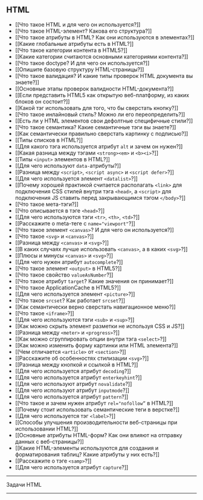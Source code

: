 
## HTML

- [[Что такое HTML и для чего он используется?]]
- [[Что такое HTML-элемент? Какова его структура?]]
- [[Что такое атрибуты в HTML? Как они используются в элементах?]]
- [[Какие глобальные атрибуты есть в HTML?]]
- [[Что такое категории контента в HTML5?]]
- [[Какие категории считаются основными категориями контента?]]
- [[Что такое doctype? И для чего он используется?]]
- [[Опишите базовую структуру HTML-страницы?]]
- [[Что такое валидация? И какие типы проверок HTML документа вы знаете?]]
- [[Основные этапы проверок валидности HTML-документа?]]
- [[Если представить HTML5 как открытую веб-платформу, из каких блоков он состоит?]]
- [[Какой тэг использовать для того, что бы сверстать кнопку?]]
- [[Что такое инлайновый стиль? Можно ли его переопределить?]]
- [[Есть ли у HTML элементов свои дефолтные специфичные стили?]]
- [[Что такое семантика? Какие семантичные тэги вы знаете?]]
- [[Как семантически правильно сверстать картинку с подписью?]]
- [[Типы списков в HTML?]]
- [[Для какого тэга используется атрибут `alt` и зачем он нужен?]]
- [[Какая разница между тэгами `<strong><em>` и `<b><i>`?]]
- [[Типы `<input>` элементов в HTML?]]
- [[Для чего используют `data-`атрибуты?]]
- [[Разница между `<script>`, `<script async>` и `<script defer>`?]]
- [[Для чего используется элемент `<datalist>`?]]
- [[Почему хорошей практикой считается располагать `<link>` для подключения CSS стилей внутри тэга `<head>`, а `<script>` для подключения JS ставить перед закрывающимся тэгом `</body>`?]]
- [[Что такое мета-тэги?]]
- [[Что описывается в тэге `<head>`?]]
- [[Для чего используются тэги `<tr>`, `<th>`, `<td>`?]]
- [[Расскажите о meta-теге с `name="viewport"`?]]
- [[Что такое элемент `<canvas>`? И для чего он используется?]]
- [[Что такое `<svg>` и `<canvas>`?]]
- [[Разница между `<canvas>` и `<svg>`?]]
- [[В каких случаях лучше использовать `<canvas>`, а в каких `<svg>`?]]
- [[Плюсы и минусы `<canvas>` и `<svg>`?]]
- [[Для чего нужен атрибут `autocomplete`?]]
- [[Что такое элемент `<output>` в HTML5?]]
- [[Что такое свойство `valueAsNumber`?]]
- [[Что такое атрибут `target`? Какие значения он принимает?]]
- [[Что такое ApplicationCache в HTML5?]]
- [[Для чего используется элемент `<picture>`?]]
- [[Что такое `srcset`? Как работает `srcset`?]]
- [[Как  семантически верно сверстать навигационное меню?]]
- [[Что такое `<iframe>`?]]
- [[Для чего используются тэги `<sub>` и `<sup>`?]]
- [[Как можно скрыть элемент разметки не используя CSS и JS?]]
- [[Разница между `<meter>` и `<progress>`?]]
- [[Как можно сгруппировать опции внутри тэга `<select>`?]]
- [[Как можно изменить форму картинки или HTML элемента?]]
- [[Чем отличается `<article>` от `<section>`?]]
- [[Расскажите об особенностях стилизации `<svg>`?]]
- [[Разница между кнопкой и ссылкой в HTML?]]
- [[Для чего используется атрибут `decoding`?]]
- [[Для чего используется атрибут `enterkeyhint`?]]
- [[Для чего используют атрибут `novalidate`?]]
- [[Для чего используют атрибут `inputmode`?]]
- [[Для чего используется атрибут `pattern`?]]
- [[Что такое и зачем нужен атрибут `rel="nofollow”` в HTML?]]
- [[Почему стоит использовать семантические теги в верстке?]]
- [[Для чего используется тэг `<label>`?]]
- [[Способы улучшения производительности веб-страницы при использовании HTML?]]
- [[Основные атрибуты HTML-форм? Как они влияют на отправку данных с веб-страницы?]]
- [[Какие HTML-элементы используются для создания и форматирования таблиц? Какие атрибуты у них есть?]]
- [[Расскажите о тэге `<samp>`?]]
- [[Для чего используется атрибут `capture`?]]

---

Задачи HTML

---
